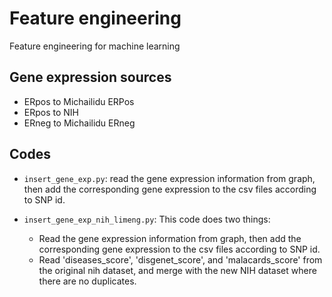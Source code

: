 # Feature engineering
Feature engineering for machine learning

## Gene expression sources
* ERpos to Michailidu ERPos
* ERpos to NIH
* ERneg to Michailidu ERneg

## Codes
* ```insert_gene_exp.py```: read the gene expression information from graph, then add the corresponding gene expression to the csv files according to SNP id.

* ```insert_gene_exp_nih_limeng.py```: This code does two things:
    * Read the gene expression information from graph, then add the corresponding gene expression to the csv files according to SNP id.
    * Read 'diseases_score', 'disgenet_score', and 'malacards_score' from the original nih dataset, and merge with the new NIH dataset where there are no duplicates.

